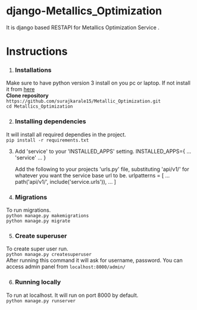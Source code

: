 # django-Metallics_Optimization
It is django based RESTAPI for Metallics Optimization Service .

# Instructions 

1) ### Installations
  Make sure to have python version 3 install on you pc or laptop. 
  If not install it from [here](https://www.python.org) <br>
  **Clone repository** <br>
  `https://github.com/surajkarale15/Metallic_Optimization.git`<br>
  `cd Metallics_Optimization`
  
2) ### Installing dependencies 
  It will install all required dependies in the project.<br>
  `pip install -r requirements.txt`
  
3) Add 'service' to your 'INSTALLED_APPS' setting.
	INSTALLED_APPS={
		...
		'service'
		...
	}
	
	Add the following to your projects 'urls.py' file, substituting 'api/v1/'
	for whatever you want the service base url to be.
	urlpatterns = [
    ...
    path('api/v1/', include('service.urls')),
	...
	]
	
4) ### Migrations 
  To run migrations. <br>
  `python manage.py makemigrations`<br>
  `python manage.py migrate`
  
5) ### Create superuser
  To create super user run. <br>
  `python manage.py createsuperuser` <br>
  After running this command it will ask for username, password.
  You can access admin panel from `localhost:8000/admin/`

6) ### Running locally
  To run at localhost. It will run on port 8000 by default.<br>
  `python manage.py runserver` 
 

  
